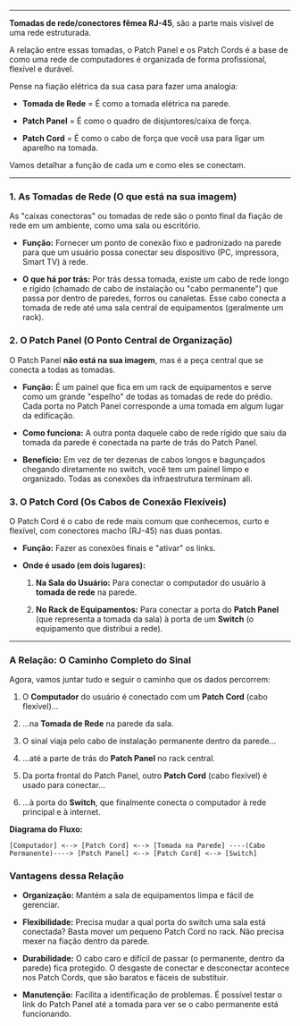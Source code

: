 

---
**Tomadas de rede/conectores fêmea RJ-45**, são a parte mais visível de uma rede estruturada.

A relação entre essas tomadas, o Patch Panel e os Patch Cords é a base de como uma rede de computadores é organizada de forma profissional, flexível e durável.

Pense na fiação elétrica da sua casa para fazer uma analogia:

- **Tomada de Rede** = É como a tomada elétrica na parede.
    
- **Patch Panel** = É como o quadro de disjuntores/caixa de força.
    
- **Patch Cord** = É como o cabo de força que você usa para ligar um aparelho na tomada.
    

Vamos detalhar a função de cada um e como eles se conectam.

---

### 1. As Tomadas de Rede (O que está na sua imagem)

As "caixas conectoras" ou tomadas de rede são o ponto final da fiação de rede em um ambiente, como uma sala ou escritório.

- **Função:** Fornecer um ponto de conexão fixo e padronizado na parede para que um usuário possa conectar seu dispositivo (PC, impressora, Smart TV) à rede.
    
- **O que há por trás:** Por trás dessa tomada, existe um cabo de rede longo e rígido (chamado de cabo de instalação ou "cabo permanente") que passa por dentro de paredes, forros ou canaletas. Esse cabo conecta a tomada de rede até uma sala central de equipamentos (geralmente um rack).
    

### 2. O Patch Panel (O Ponto Central de Organização)

O Patch Panel **não está na sua imagem**, mas é a peça central que se conecta a todas as tomadas.

- **Função:** É um painel que fica em um rack de equipamentos e serve como um grande "espelho" de todas as tomadas de rede do prédio. Cada porta no Patch Panel corresponde a uma tomada em algum lugar da edificação.
    
- **Como funciona:** A outra ponta daquele cabo de rede rígido que saiu da tomada da parede é conectada na parte de trás do Patch Panel.
    
- **Benefício:** Em vez de ter dezenas de cabos longos e bagunçados chegando diretamente no switch, você tem um painel limpo e organizado. Todas as conexões da infraestrutura terminam ali.
    

### 3. O Patch Cord (Os Cabos de Conexão Flexíveis)

O Patch Cord é o cabo de rede mais comum que conhecemos, curto e flexível, com conectores macho (RJ-45) nas duas pontas.

- **Função:** Fazer as conexões finais e "ativar" os links.
    
- **Onde é usado (em dois lugares):**
    
    1. **Na Sala do Usuário:** Para conectar o computador do usuário à **tomada de rede** na parede.
        
    2. **No Rack de Equipamentos:** Para conectar a porta do **Patch Panel** (que representa a tomada da sala) à porta de um **Switch** (o equipamento que distribui a rede).
        

---

### A Relação: O Caminho Completo do Sinal

Agora, vamos juntar tudo e seguir o caminho que os dados percorrem:

1. O **Computador** do usuário é conectado com um **Patch Cord** (cabo flexível)...
    
2. ...na **Tomada de Rede** na parede da sala.
    
3. O sinal viaja pelo cabo de instalação permanente dentro da parede...
    
4. ...até a parte de trás do **Patch Panel** no rack central.
    
5. Da porta frontal do Patch Panel, outro **Patch Cord** (cabo flexível) é usado para conectar...
    
6. ...à porta do **Switch**, que finalmente conecta o computador à rede principal e à internet.
    

**Diagrama do Fluxo:**

`[Computador] <--> [Patch Cord] <--> [Tomada na Parede] ----(Cabo Permanente)----> [Patch Panel] <--> [Patch Cord] <--> [Switch]`

### Vantagens dessa Relação

- **Organização:** Mantém a sala de equipamentos limpa e fácil de gerenciar.
    
- **Flexibilidade:** Precisa mudar a qual porta do switch uma sala está conectada? Basta mover um pequeno Patch Cord no rack. Não precisa mexer na fiação dentro da parede.
    
- **Durabilidade:** O cabo caro e difícil de passar (o permanente, dentro da parede) fica protegido. O desgaste de conectar e desconectar acontece nos Patch Cords, que são baratos e fáceis de substituir.
    
- **Manutenção:** Facilita a identificação de problemas. É possível testar o link do Patch Panel até a tomada para ver se o cabo permanente está funcionando.


